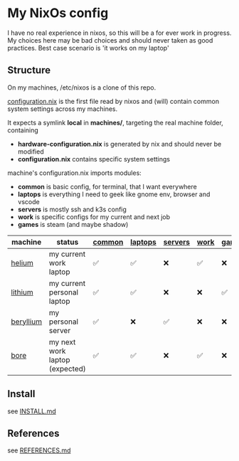 # My NixOs config

I have no real experience in nixos, so this will be a for ever work in progress. My choices here may be bad choices and should never taken as good practices. Best case scenario is 'it works on my laptop'

## Structure

On my machines, /etc/nixos is a clone of this repo.

[configuration.nix](configuration.nix) is the first file read by nixos and (will) contain common system settings across my machines.

It expects a symlink **local** in **machines/**, targeting the real machine folder, containing

 * **hardware-configuration.nix** is generated by nix and should never be modified
 * **configuration.nix** contains specific system settings

machine's configuration.nix imports modules:

 * **common** is basic config, for terminal, that I want everywhere
 * **laptops** is everything I need to geek like gnome env, browser and vscode
 * **servers** is mostly ssh and k3s config
 * **work** is specific configs for my current and next job
 * **games** is steam (and maybe shadow)

| machine     | status                         | [common] | [laptops] | [servers] | [work] | [games] |
| ----------- | ------------------------------ | -------- | --------- | --------- | ------ | ------- |
| [helium]    | my current work laptop         | ✅        | ✅         | ❌         | ✅      | ❌       |
| [lithium]   | my current personal laptop     | ✅        | ✅         | ❌         | ❌      | ✅       |
| [beryllium] | my personal server             | ✅        | ❌         | ✅         | ❌      | ❌       |
| [bore]      | my next work laptop (expected) | ✅        | ✅         | ❌         | ✅      | ❌       |


## Install

see [INSTALL.md](INSTALL.md)

## References

see [REFERENCES.md](REFERENCES.md)

[common]: modules/common
[laptops]: modules/laptops
[servers]: modules/servers
[work]: modules/work
[games]: modules/games

[helium]: machines/helium
[lithium]: machines/lithium
[beryllium]: machines/beryllium
[bore]: machines/bore
